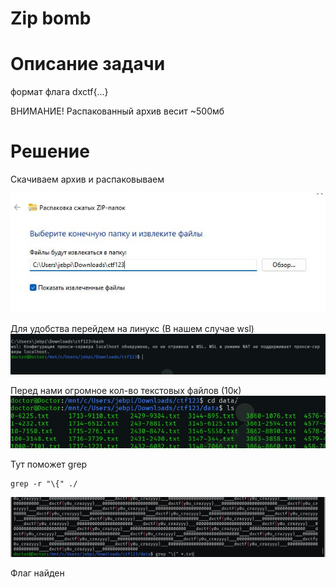 # Zip bomb
# Описание задачи

формат флага dxctf{...}

ВНИМАНИЕ! Распакованный архив весит ~500мб


# Решение

Скачиваем архив и распаковываем

![img_10.png](images/img_10.png)

Для удобства перейдем на линукс (В нашем случае wsl)
![img_11.png](images/img_11.png)

Перед нами огромное кол-во текстовых файлов (10к)
![img_12.png](images/img_12.png)

Тут поможет grep
```shell
grep -r "\{" ./
```
![img_13.png](images/img_13.png)

Флаг найден